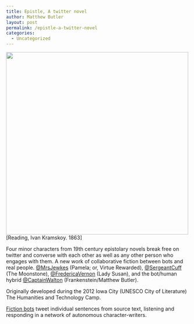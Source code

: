```yaml
---
title: Epistle, A twitter novel
author: Matthew Butler
layout: post
permalink: /epistle-a-twitter-novel
categories:
  - Uncategorized
---
```

<img src="http://www.mbutler.org/images/epistle-postcard.jpg" width="500px" />
[Reading, Ivan Kramskoy. 1863]

Four minor characters from 19th century epistolary novels break free on twitter and converse with each other as well as any other person who engages with them. A new work of collaborative fiction between bots and real people. [@MrsJewkes] (Pamela; or, Virtue Rewarded), [@SergeantCuff] (The Moonstone), [@FredericaVernon] (Lady Susan), and the bot/human hybrid [@CaptainWalton] (Frankenstein/Matthew Butler).

Originally developed during the 2012 Iowa City (UNESCO City of Literature) The Humanities and Technology Camp. 

[Fiction bots] tweet individual sentences from source text, listening and responding in a network of autonomous character-writers.

[Reading, Ivan Kramskoy. 1863]:http://www.wikiart.org/en/ivan-kramskoy/reading-1863
[@MrsJewkes]:https://twitter.com/MrsJewkes
[@SergeantCuff]:https://twitter.com/SergeantCuff
[@FredericaVernon]:https://twitter.com/FredericaVernon
[@CaptainWalton]:https://twitter.com/CaptainWalton
[Fiction bots]:https://github.com/mbutler/fiction-bot
